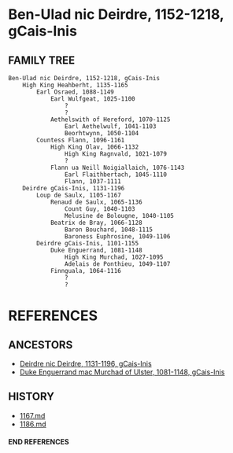 # Ben-Ulad nic Deirdre, 1152-1218, gCais-Inis

## FAMILY TREE

```
Ben-Ulad nic Deirdre, 1152-1218, gCais-Inis
	High King Heahberht, 1135-1165
		Earl Osraed, 1088-1149
			Earl Wulfgeat, 1025-1100
				?
				?
			Aethelswith of Hereford, 1070-1125
				Earl Aethelwulf, 1041-1103
				Beorhtwynn, 1050-1104
		Countess Flann, 1096-1161
			High King Olav, 1066-1132
				High King Ragnvald, 1021-1079
				?
			Flann ua Neill Noigiallaich, 1076-1143	
				Earl Flaithbertach, 1045-1110
				Flann, 1037-1111
	Deirdre gCais-Inis, 1131-1196
		Loup de Saulx, 1105-1167
			Renaud de Saulx, 1065-1136
				Count Guy, 1040-1103
				Melusine de Bolougne, 1040-1105
			Beatrix de Bray, 1066-1128
				Baron Bouchard, 1048-1115
				Baroness Euphrosine, 1049-1106
		Deirdre gCais-Inis, 1101-1155
			Duke Enguerrand, 1081-1148
				High King Murchad, 1027-1095
				Adelais de Ponthieu, 1049-1107
			Finnguala, 1064-1116
				?
				?
```


# REFERENCES

## ANCESTORS
* [Deirdre nic Deirdre, 1131-1196, gCais-Inis](deirdre_nic_deirdre_1131.md)
* [Duke Enguerrand mac Murchad of Ulster, 1081-1148, gCais-Inis](enguerrand_mac_murchad_1081.md)

## HISTORY
* [1167.md](../h/1167.md)
* [1186.md](../h/1186.md)

#### END REFERENCES
